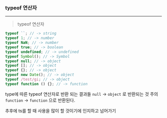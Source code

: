 ### typeof 연산자

---

> typeof 연산자

```javascript
typeof ``; // -> string
typeof 1; // -> number
typeof NaN; // -> number
typeof true; // -> boolean
typeof undefined; // -> undefined
typeof Symbol(); // -> Symbol
typeof null; // -> object
typeof []; // -> object
typeof {}; // -> object
typeof new Date(); // -> object
typeof /test/gi; // -> object
typeof function () {}; // -> function
```

type에 따른 typeof 연산자로 반환 되는 결과들
`null` -> `object` 로 반환되는 것 주의
`function` -> `function` 으로 반환된다.

추후에 ts를 할 때 사용을 많이 할 것이기에 인지하고 넘어가기

